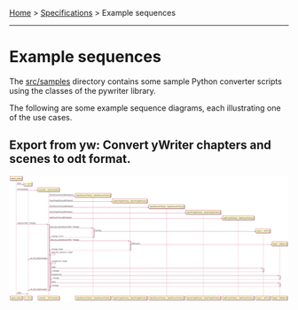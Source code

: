 [Home](../../index) > [Specifications](index) > Example sequences

---

# Example sequences

The [src/samples](https://github.com/peter88213/PyWriter/tree/main/src/sample) directory contains some sample Python converter scripts using the classes of the pywriter library. 

The following are some example sequence diagrams, each illustrating one of the use cases. 

## Export from yw: Convert yWriter chapters and scenes to odt format.

[![sequence diagram](img/sd_export_odt_from_yw.png)](https://peter88213.github.io/PyWriter/spec/img/sd_export_odt_from_yw.png)
